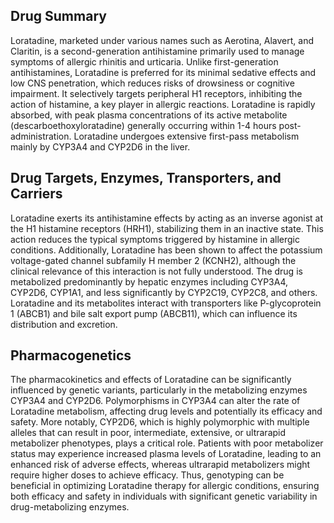 ## Drug Summary
Loratadine, marketed under various names such as Aerotina, Alavert, and Claritin, is a second-generation antihistamine primarily used to manage symptoms of allergic rhinitis and urticaria. Unlike first-generation antihistamines, Loratadine is preferred for its minimal sedative effects and low CNS penetration, which reduces risks of drowsiness or cognitive impairment. It selectively targets peripheral H1 receptors, inhibiting the action of histamine, a key player in allergic reactions. Loratadine is rapidly absorbed, with peak plasma concentrations of its active metabolite (descarboethoxyloratadine) generally occurring within 1-4 hours post-administration. Loratadine undergoes extensive first-pass metabolism mainly by CYP3A4 and CYP2D6 in the liver.

## Drug Targets, Enzymes, Transporters, and Carriers
Loratadine exerts its antihistamine effects by acting as an inverse agonist at the H1 histamine receptors (HRH1), stabilizing them in an inactive state. This action reduces the typical symptoms triggered by histamine in allergic conditions. Additionally, Loratadine has been shown to affect the potassium voltage-gated channel subfamily H member 2 (KCNH2), although the clinical relevance of this interaction is not fully understood. The drug is metabolized predominantly by hepatic enzymes including CYP3A4, CYP2D6, CYP1A1, and less significantly by CYP2C19, CYP2C8, and others. Loratadine and its metabolites interact with transporters like P-glycoprotein 1 (ABCB1) and bile salt export pump (ABCB11), which can influence its distribution and excretion.

## Pharmacogenetics
The pharmacokinetics and effects of Loratadine can be significantly influenced by genetic variants, particularly in the metabolizing enzymes CYP3A4 and CYP2D6. Polymorphisms in CYP3A4 can alter the rate of Loratadine metabolism, affecting drug levels and potentially its efficacy and safety. More notably, CYP2D6, which is highly polymorphic with multiple alleles that can result in poor, intermediate, extensive, or ultrarapid metabolizer phenotypes, plays a critical role. Patients with poor metabolizer status may experience increased plasma levels of Loratadine, leading to an enhanced risk of adverse effects, whereas ultrarapid metabolizers might require higher doses to achieve efficacy. Thus, genotyping can be beneficial in optimizing Loratadine therapy for allergic conditions, ensuring both efficacy and safety in individuals with significant genetic variability in drug-metabolizing enzymes.